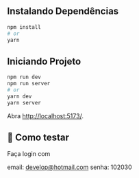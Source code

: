 ## Instalando Dependências

```bash
npm install
# or
yarn
```

## Iniciando Projeto

```bash
npm run dev
npm run server
# or
yarn dev
yarn server
```

Abra [http://localhost:5173/](http://localhost:5173/).

## 🚀 Como testar

Faça login com

email: develop@hotmail.com
senha: 102030
